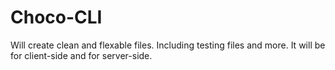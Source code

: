 # Choco-CLI
Will create clean and flexable files. Including testing files and more. It will be for client-side and for server-side.
